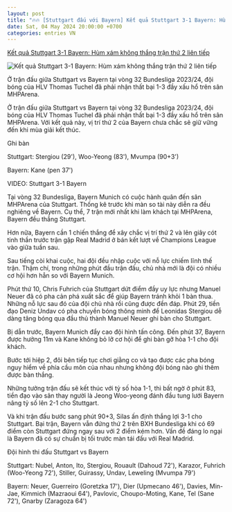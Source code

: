 ```yaml
---
layout: post
title: "🔥🔥 [Stuttgart đấu với Bayern] Kết quả Stuttgart 3-1 Bayern: Hùm xám không thắng trận thứ 2 liên tiếp"
date: Sat, 04 May 2024 20:00:00 +0700
categories: entries VN
---
```

[Kết quả Stuttgart 3-1 Bayern: Hùm xám không thắng trận thứ 2 liên tiếp](https://bongdaplus.vn/bundesliga/ket-qua-stuttgart-vs-bayern-hum-xam-khong-thang-tran-thu-2-lien-tiep-4296782405.html)

![Kết quả Stuttgart 3-1 Bayern: Hùm xám không thắng trận thứ 2 liên tiếp](https://cdn.bongdaplus.vn/Assets/Media/2024/05/04/8/Stuttgart-Bayern-3-1.jpg)

Ở trận đấu giữa Stuttgart vs Bayern tại vòng 32 Bundesliga 2023/24, đội bóng của HLV Thomas Tuchel đã phải nhận thất bại 1-3 đầy xấu hổ trên sân MHPArena.

Ở trận đấu giữa Stuttgart vs Bayern tại vòng 32 Bundesliga 2023/24, đội bóng của HLV Thomas Tuchel đã phải nhận thất bại 1-3 đầy xấu hổ trên sân MHPArena. Với kết quả này, vị trí thứ 2 của Bayern chưa chắc sẽ giữ vững đến khi mùa giải kết thúc.

Ghi bàn

Stuttgart: Stergiou (29'), Woo-Yeong (83'), Mvumpa (90+3')

Bayern: Kane (pen 37')

VIDEO: Stuttgart 3-1 Bayern

Tại vòng 32 Bundesliga, Bayern Munich có cuộc hành quân đến sân MHPArena của Stuttgart. Thống kê trước khi màn so tài này diễn ra đều nghiêng về Bayern. Cụ thể, 7 trận mới nhất khi làm khách tại MHPArena, Bayern đều thắng Stuttgart.

Hơn nữa, Bayern cần 1 chiến thắng để xây chắc vị trí thứ 2 và lên giây cót tinh thần trước trận gặp Real Madrid ở bán kết lượt về Champions League vào giữa tuần sau.

Sau tiếng còi khai cuộc, hai đội đều nhập cuộc với nỗ lực chiếm lĩnh thế trận. Thậm chí, trong những phút đầu trận đấu, chủ nhà mới là đội có nhiều cơ hội hơn hẳn so với Bayern Munich.

Phút thứ 10, Chris Fuhrich của Stuttgart dứt điểm đầy uy lực nhưng Manuel Neuer đã có pha cản phá xuất sắc để giúp Bayern tránh khỏi 1 bàn thua. Những nỗ lực sau đó của đội chủ nhà rồi cũng được đền đáp. Phút 29, tiền đạo Deniz Undav có pha chuyền bóng thông minh để Leonidas Stergiou dễ dàng tâng bóng qua đầu thủ thành Manuel Neuer ghi bàn cho Stuttgart.

Bị dẫn trước, Bayern Munich đẩy cao đội hình tấn công. Đến phút 37, Bayern được hưởng 11m và Kane không bỏ lỡ cơ hội để ghi bàn gỡ hòa 1-1 cho đội khách.

Bước tới hiệp 2, đôi bên tiếp tục chơi giằng co và tạo được các pha bóng nguy hiểm về phía cầu môn của nhau nhưng không đội bóng nào ghi thêm được bàn thắng.

Những tưởng trận đấu sẽ kết thúc với tỷ số hòa 1-1, thì bất ngờ ở phút 83, tiền đạo vào sân thay người là Jeong Woo-yeong đánh đầu tung lưới Bayern nâng tỷ số lên 2-1 cho Stuttgart.

Và khi trận đấu bước sang phút 90+3, Silas ấn định thắng lợi 3-1 cho Stuttgart. Bại trận, Bayern vẫn đứng thứ 2 trên BXH Bundesliga khi có 69 điểm còn Stuttgart đứng ngay sau với 2 điểm kém hơn. Vấn đề đáng lo ngại là Bayern đã có sự chuẩn bị tối trước màn tái đấu với Real Madrid.

Đội hình thi đấu Stuttgart vs Bayern

Stuttgart: Nubel, Anton, Ito, Stergiou, Rouault (Dahoud 72'), Karazor, Fuhrich (Woo-Yeong 72'), Stiller, Guirassy, Undav, Leweling (Mvumpa 79')

Bayern: Neuer, Guerreiro (Goretzka 17'), Dier (Upmecano 46'), Davies, Min-Jae, Kimmich (Mazraoui 64'), Pavlovic, Choupo-Moting, Kane, Tel (Sane 72'), Gnarby (Zaragoza 64')

